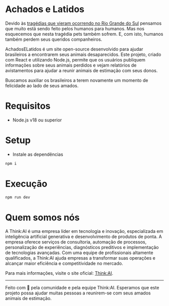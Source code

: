 # Achados e Latidos

Devido às [tragédias que vieram ocorrendo no Rio Grande do Sul](https://www1.folha.uol.com.br/equilibrioesaude/2024/05/fiocruz-estima-25-milhoes-de-afetados-com-as-enchentes-no-rio-grande-do-sul.shtml) pensamos que muito está sendo feito pelos humanos para humanos. Mas nos esquecemos que nesta tragédia pets também sofrem. E, com isto, humanos também perdem seus queridos companheiros.

AchadosELatidos é um site open-source desenvolvido para ajudar brasileiros a encontrarem seus animais desaparecidos. Este projeto, criado com React e utilizando Node.js, permite que os usuários publiquem informações sobre seus animais perdidos e vejam relatórios de avistamentos para ajudar a reunir animais de estimação com seus donos.

Buscamos auxiliar os brasileiros a terem novamente um momento de felicidade ao lado de seus amados.

# Requisitos

- Node.js v18 ou superior

# Setup

- Instale as dependências

```sh
npm i
```

# Execução

```sh
npm run dev
```

# Quem somos nós

A Think:AI é uma empresa líder em tecnologia e inovação, especializada em inteligência artificial generativa e desenvolvimento de produtos de ponta. A empresa oferece serviços de consultoria, automação de processos, personalização de experiências, diagnósticos preditivos e implementação de tecnologias avançadas. Com uma equipe de profissionais altamente qualificados, a Think:AI ajuda empresas a transformar suas operações e alcançar maior eficiência e competitividade no mercado.

Para mais informações, visite o site oficial: [Think:AI](https://thinkaigroup.com).

------------

Feito com 💚 pela comunidade e pela equipe Think:AI. Esperamos que este projeto possa ajudar muitas pessoas a reunirem-se com seus amados animais de estimação.